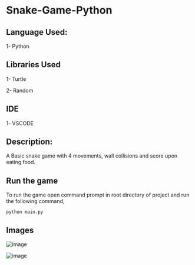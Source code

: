  # Snake-Game-Python

## Language Used:

1- Python


## Libraries Used

1- Turtle

2- Random


## IDE

1- VSCODE



## Description:

A Basic snake game with 4 movements, wall collisions and score upon eating food.

## Run the game
To run the game open command prompt in root directory of project and run the following command,
```
python main.py
```


## Images

![image](https://user-images.githubusercontent.com/61060465/220208209-5da1d0bc-7bf0-4801-a6df-024fac91bcff.png)



![image](https://user-images.githubusercontent.com/61060465/220208336-47b11049-a44a-4f20-bdd9-488535712bc6.png)



